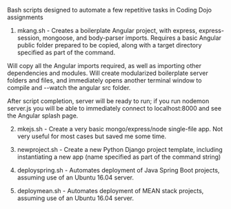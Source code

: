 Bash scripts designed to automate a few repetitive tasks in Coding Dojo assignments

1. mkang.sh - Creates a boilerplate Angular project, with express, express-session, mongoose, and body-parser imports.
Requires a basic Angular public folder prepared to be copied, along with a target directory specified as part of the command.

Will copy all the Angular imports required, as well as importing other dependencies and modules. Will create modularized boilerplate server folders and files, and immediately opens another terminal window to compile and --watch the angular src folder.

After script completion, server will be ready to run; if you run nodemon server.js you will be able to immediately connect to localhost:8000 and see the Angular splash page.

2. mkejs.sh - Create a very basic mongo/express/node single-file app. Not very useful for most cases but saved me some time.

3. newproject.sh - Create a new Python Django project template, including instantiating a new app (name specified as part of the command string)

4. deployspring.sh - Automates deployment of Java Spring Boot projects, assuming use of an Ubuntu 16.04 server.

5. deploymean.sh - Automates deployment of MEAN stack projects, assuming use of an Ubuntu 16.04 server.
